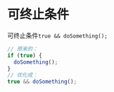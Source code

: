 # 可终止条件

可终止条件`true && doSomething();`

```js
// 原来的：
if (true) {
  doSomething();
}
// 优化成：
true && doSomething();
```
